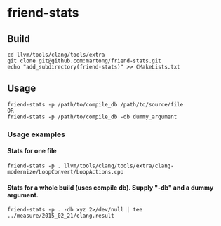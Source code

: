 # friend-stats

## Build
```
cd llvm/tools/clang/tools/extra
git clone git@github.com:martong/friend-stats.git
echo "add_subdirectory(friend-stats)" >> CMakeLists.txt
```

## Usage 
```
friend-stats -p /path/to/compile_db /path/to/source/file
OR
friend-stats -p /path/to/compile_db -db dummy_argument
```
### Usage examples
#### Stats for one file
```
friend-stats -p . llvm/tools/clang/tools/extra/clang-modernize/LoopConvert/LoopActions.cpp
```
#### Stats for a whole build (uses compile db). Supply "-db" and a dummy argument. 
```
friend-stats -p . -db xyz 2>/dev/null | tee ../measure/2015_02_21/clang.result
```
